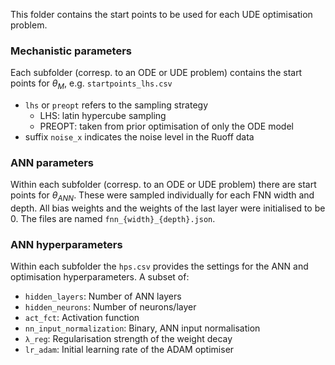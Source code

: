 This folder contains the start points to be used for each UDE optimisation problem.

### Mechanistic parameters

Each subfolder (corresp. to an ODE or UDE problem) contains the start points for $\theta_M$, e.g. `startpoints_lhs.csv`
- `lhs` or `preopt` refers to the sampling strategy
    - LHS: latin hypercube sampling
    - PREOPT: taken from prior optimisation of only the ODE model
- suffix `noise_x` indicates the noise level in the Ruoff data


### ANN parameters

Within each subfolder (corresp. to an ODE or UDE problem) there are start points for $\theta_{ANN}$. These were sampled individually for each FNN width and depth. All bias weights and the weights of the last layer were initialised to be $0$. The files are named `fnn_{width}_{depth}.json`.

### ANN hyperparameters

Within each subfolder the `hps.csv` provides the settings for the ANN and optimisation hyperparameters. A subset of:
- `hidden_layers`: Number of ANN layers
- `hidden_neurons`: Number of neurons/layer
- `act_fct`: Activation function
- `nn_input_normalization`: Binary, ANN input normalisation
- `λ_reg`: Regularisation strength of the weight decay
- `lr_adam`: Initial learning rate of the ADAM optimiser
